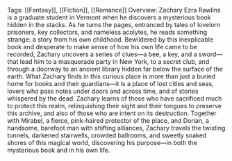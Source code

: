 Tags: [[Fantasy]], [[Fiction]], [[Romance]]
Overview:
Zachary Ezra Rawlins is a graduate student in Vermont when he discovers a mysterious book hidden in the stacks. As he turns the pages, entranced by tales of lovelorn prisoners, key collectors, and nameless acolytes, he reads something strange: a story from his own childhood. Bewildered by this inexplicable book and desperate to make sense of how his own life came to be recorded, Zachary uncovers a series of clues—a bee, a key, and a sword—that lead him to a masquerade party in New York, to a secret club, and through a doorway to an ancient library hidden far below the surface of the earth. What Zachary finds in this curious place is more than just a buried home for books and their guardians—it is a place of lost cities and seas, lovers who pass notes under doors and across time, and of stories whispered by the dead. Zachary learns of those who have sacrificed much to protect this realm, relinquishing their sight and their tongues to preserve this archive, and also of those who are intent on its destruction. Together with Mirabel, a fierce, pink-haired protector of the place, and Dorian, a handsome, barefoot man with shifting alliances, Zachary travels the twisting tunnels, darkened stairwells, crowded ballrooms, and sweetly soaked shores of this magical world, discovering his purpose—in both the mysterious book and in his own life.